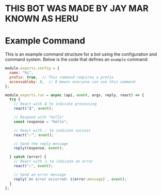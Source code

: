 # THIS BOT WAS MADE BY JAY MAR KNOWN AS HERU

# Example Command

This is an example command structure for a bot using the configuration and command system. Below is the code that defines an `example` command:

```javascript
module.exports.config = {
  name: "hi",
  prefix: true,  // This command requires a prefix
  accessableby: 0,  // 0 means everyone can use this command
};

module.exports.run = async (api, event, args, reply, react) => {
  try {
    // React with ⏳ to indicate processing
    react("⏳", event);

    // Respond with "hello"
    const response = "hello";

    // React with ✅ to indicate success
    react("✅", event);

    // Send the reply message
    reply(response, event);

  } catch (error) {
    // React with ⚠️ to indicate an error
    react("⚠️", event);

    // Send an error message
    reply(`An error occurred: ${error.message}`, event);
  }
};
